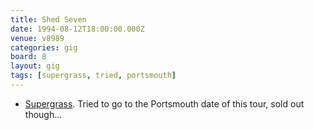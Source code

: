 ```yaml
---
title: Shed Seven
date: 1994-08-12T18:00:00.000Z
venue: v8989
categories: gig
board: 8
layout: gig
tags: [supergrass, tried, portsmouth]
---
```

+ <a href="/wiki/supergrass">Supergrass</a>.
Tried to go to the Portsmouth date of this tour, sold out though...